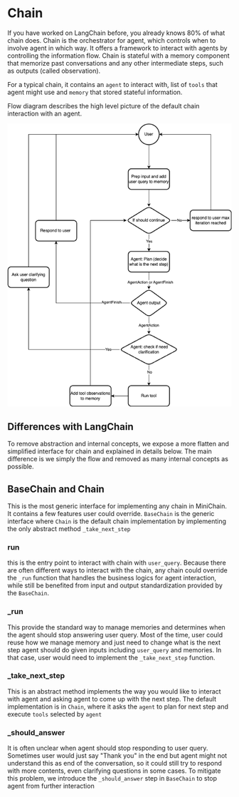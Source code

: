 # Chain

If you have worked on LangChain before, you already knows 80% of what chain does.
Chain is the orchestrator for agent, which controls when to involve agent in which way. It
offers a framework to interact with agents by controlling the information flow. Chain is
stateful with a memory component that memorize past conversations and any other intermediate
steps, such as outputs (called observation).

For a typical chain, it contains an `agent` to interact with, list of `tools` that agent might use
and `memory` that stored stateful information.

Flow diagram describes the high level picture of the default chain interaction with an agent.

![alt text](./img/minichain.drawio.png)

## Differences with LangChain

To remove abstraction and internal concepts, we expose a more flatten and simplified interface
for chain and explained in details below.
The main difference is we simply the flow and removed as many internal concepts as possible.

## BaseChain and Chain

This is the most generic interface for implementing any chain in MiniChain. It contains a few
features user could override. `BaseChain` is the generic interface where `Chain` is the default
chain implementation by implementing the only abstract method `_take_next_step`

### run

this is the entry point to interact with chain with `user_query`. Because there are often
different ways to interact with the chain, any chain could override the `_run` function that
handles the business logics for agent interaction, while still be benefited from input and
output standardization provided by the `BaseChain`.

### _run

This provide the standard way to manage memories and determines when the agent should stop
answering user query. Most of the time, user could reuse how
we manage memory and just need to change what is the next step agent should do given inputs
including `user_query` and memories. In that case, user would need to implement the
`_take_next_step` function.

### _take_next_step

This is an abstract method implements the way you would like to interact with agent and asking
agent to come up with the next step. The default implementation is in `Chain`, where it asks
the `agent` to plan for next step and execute `tools` selected by `agent`

### _should_answer

It is often unclear when agent should stop responding to user query. Sometimes user would just
say "Thank you" in the end but agent might not understand this as end of the conversation, so
it could still try to respond with more contents, even clarifying questions in some cases. To
mitigate this problem, we introduce the `_should_answer` step in `BaseChain` to stop agent from
further interaction
